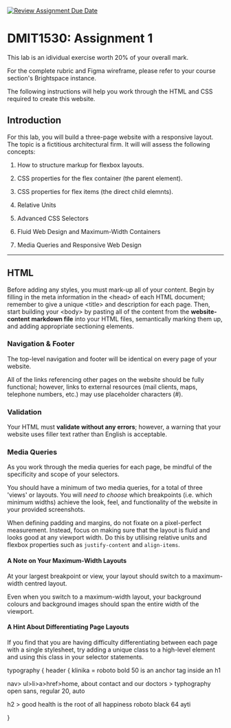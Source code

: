 [![Review Assignment Due Date](https://classroom.github.com/assets/deadline-readme-button-22041afd0340ce965d47ae6ef1cefeee28c7c493a6346c4f15d667ab976d596c.svg)](https://classroom.github.com/a/x3WNNLYl)
# DMIT1530: Assignment 1

This lab is an idividual exercise worth 20% of your overall mark. 

For the complete rubric and Figma wireframe, please refer to your course section's Brightspace instance. 

The following instructions will help you work through the HTML and CSS required to create this website.

## Introduction

For this lab, you will build a three-page website with a responsive layout. The topic is a fictitious architectural firm. It will will assess the following concepts:

1. How to structure markup for flexbox layouts. 

2. CSS properties for the flex container (the parent element).

3. CSS properties for flex items (the direct child elemnts).

4. Relative Units

5. Advanced CSS Selectors

6. Fluid Web Design and Maximum-Width Containers

7. Media Queries and Responsive Web Design

---

## HTML

Before adding any styles, you must mark-up all of your content. Begin by filling in the meta information in the &lt;head&gt; of each HTML document; remember to give a unique &lt;title&gt; and description for each page. Then, start building your &lt;body&gt; by pasting all of the content from the **website-content markdown file** into your HTML files, semantically marking them up, and adding appropriate sectioning elements.


### Navigation & Footer

The top-level navigation and footer will be identical on every page of your website. 

All of the links referencing other pages on the website should be fully functional; however, links to external resources (mail clients, maps, telephone numbers, etc.) may use placeholder characters (#).


### Validation

Your HTML must **validate without any errors**; however, a warning that your website uses filler text rather than English is acceptable.


### Media Queries

As you work through the media queries for each page, be mindful of the specificity and scope of your selectors.

You should have a minimum of two media queries, for a total of three 'views' or layouts. You will *need to choose* which breakpoints (i.e. which minimum widths) achieve the look, feel, and functionality of the website in your provided screenshots. 

When defining padding and margins, do not fixate on a pixel-perfect measurement. Instead, focus on making sure that the layout is fluid and looks good at any viewport width. Do this by utilising relative units and flexbox properties such as ``justify-content`` and ``align-items``.


#### A Note on Your Maximum-Width Layouts

At your largest breakpoint or view, your layout should switch to a maximum-width centred layout.

Even when you switch to a maximum-width layout, your background colours and background images should span the entire width of the viewport. 


#### A Hint About Differentiating Page Layouts

If you find that you are having difficulty differentiating between each page with a single stylesheet, try adding a unique class to a high-level element and using this class in your selector statements. 


typography {
header {
klinika = roboto bold 50 is an anchor tag inside an h1 

nav> ul>li>a>href>home, about contact and our doctors > typhography open sans, regular 20, auto 

h2 > good health is the root of all happiness roboto black 64 ayti 

}
